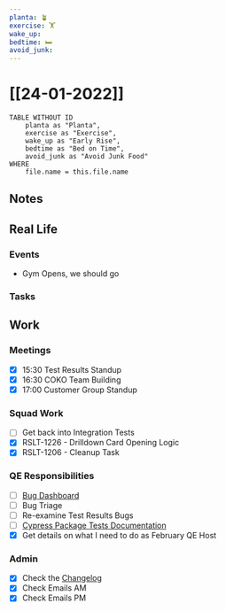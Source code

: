 ```yaml
---
planta: 🪴
exercise: 🏋️
wake_up: 
bedtime: 🛏
avoid_junk: 
---
```

# [[24-01-2022]]
```dataview
TABLE WITHOUT ID
	planta as "Planta",
	exercise as "Exercise",
	wake_up as "Early Rise",
	bedtime as "Bed on Time",
	avoid_junk as "Avoid Junk Food"
WHERE
	file.name = this.file.name
```
## Notes
## Real Life
### Events
- Gym Opens, we should go
### Tasks
## Work
### Meetings
- [x] 15:30 Test Results Standup
- [x] 16:30 COKO Team Building
- [x] 17:00 Customer Group Standup
### Squad Work
- [ ] Get back into Integration Tests
- [x] RSLT-1226 - Drilldown Card Opening Logic
- [x] RSLT-1206 - Cleanup Task
### QE Responsibilities
- [ ] [Bug Dashboard](https://user-testing.atlassian.net/jira/dashboards/10161)
- [ ] Bug Triage
- [ ] Re-examine Test Results Bugs
- [ ] [Cypress Package Tests Documentation](https://user-testing.atlassian.net/browse/QE-367)
- [x] Get details on what I need to do as February QE Host
### Admin
- [x] Check the [Changelog](https://user-testing.atlassian.net/wiki/spaces/CHANGELOG/pages/2251096206/The+Changelog)
- [x] Check Emails AM
- [x] Check Emails PM